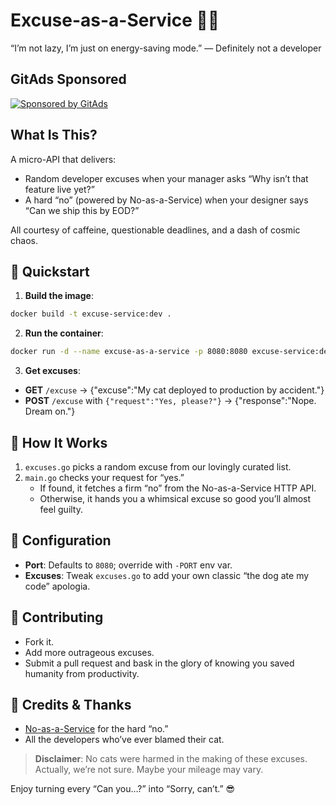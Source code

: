 # Excuse-as-a-Service 🐾🚫

“I’m not lazy, I’m just on energy-saving mode.” — Definitely not a developer

## GitAds Sponsored
[![Sponsored by GitAds](https://gitads.dev/v1/ad-serve?source=nunocg/excuse-as-a-service@github)](https://gitads.dev/v1/ad-track?source=nunocg/excuse-as-a-service@github)

## What Is This?

A micro-API that delivers:

- Random developer excuses when your manager asks “Why isn’t that feature live yet?”
- A hard “no” (powered by No-as-a-Service) when your designer says “Can we ship this by EOD?”

All courtesy of caffeine, questionable deadlines, and a dash of cosmic chaos.

## 🚀 Quickstart

1. **Build the image**:

```bash
docker build -t excuse-service:dev .
```

2. **Run the container**:

```bash
docker run -d --name excuse-as-a-service -p 8080:8080 excuse-service:dev
```

3. **Get excuses**:

- **GET** `/excuse` → {"excuse":"My cat deployed to production by accident."}
- **POST** `/excuse` with `{"request":"Yes, please?"}` → {"response":"Nope. Dream on."}

## 🧠 How It Works

1. `excuses.go` picks a random excuse from our lovingly curated list.
2. `main.go` checks your request for “yes.”
    - If found, it fetches a firm “no” from the No-as-a-Service HTTP API.
    - Otherwise, it hands you a whimsical excuse so good you’ll almost feel guilty.

## 🔧 Configuration

- **Port**: Defaults to `8080`; override with `-PORT` env var.
- **Excuses**: Tweak `excuses.go` to add your own classic “the dog ate my code” apologia.

## 🤝 Contributing

- Fork it.
- Add more outrageous excuses.
- Submit a pull request and bask in the glory of knowing you saved humanity from productivity.

## 🎉 Credits & Thanks

- [No-as-a-Service](https://github.com/hotheadhacker/no-as-a-service) for the hard “no.”
- All the developers who’ve ever blamed their cat.

> **__Disclaimer__**: No cats were harmed in the making of these excuses. Actually, we’re not sure. Maybe your mileage may vary.

Enjoy turning every “Can you…?” into “Sorry, can’t.” 😎

<!-- GitAds-Verify: KD3B5RF3PXJJWCU1RXU1FAWQL8C2PM8B -->